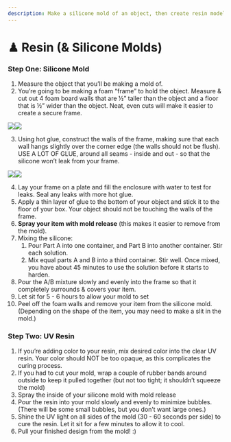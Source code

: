 ```yaml
---
description: Make a silicone mold of an object, then create resin models of the original!
---
```


# ♟ Resin (& Silicone Molds)

### **Step One: Silicone Mold**

1. Measure the object that you’ll be making a mold of.
2. You’re going to be making a foam “frame” to hold the object. Measure & cut out 4 foam board walls that are ½” taller than the object and a floor that is ½” wider than the object. Neat, even cuts will make it easier to create a secure frame.&#x20;

![](https://lh4.googleusercontent.com/YDyuygPKUZwclpMIVXXMjWBH0hOaZ5auQ2CNoQBnb\_-XXBMSW4BCh5xAR1WYyha1J0l5jC2Dzl0GwEfi-01t37h-OLkYnwm7ClyKUy8WqX5VX2Vf4JAKIqJ6w1L-2RFF-RBLXJiGfDM3Vi9I6hrf7b0)![](https://lh3.googleusercontent.com/E6CR8ElFH6tgiCEEuHE75qbkNSW37hrifChQ1KZu1-lSxXIi05\_gz-StXBU14xbgo0kwAQDqDC8xX5Aty0vhpr5ncD4IKq5ccHv0tc76-mTz5kexstIZWtAZsNMSZI9Bb9sewUEXGzHejroghBWvQQI)



3. Using hot glue, construct the walls of the frame, making sure that each wall hangs slightly over the corner edge (the walls should not be flush). USE A LOT OF GLUE, around all seams - inside and out - so that the silicone won’t leak from your frame.&#x20;

![](https://lh3.googleusercontent.com/Gk0gjAYU5M6D3QD-7Tc-dSK7n0PSkoPbrvKScX6kTJVAaxS85QL48NgVH3EnxeOgIvxBp6kp-BZlhKEYjuAMhucpyC7CrQ\_alEG6U1aOkAE0mzM09TM8zX89qbjx\_oMD6sZjk0dnvLrtO1Qs-855rLE)![](https://lh5.googleusercontent.com/1J2NE77dRFudXQ7qX-lSznebLTnTXnwZZnJc42CJLSGqppUnxrGgOVy1-y81cfNPX8Qlx9fU-E8INiMLcADETuVXjJoFSrqamgi89dfqooW3R4rEuAG7mG62q7CA5umuobtrHcsVh0SHBbjINEADt-Q)

4. Lay your frame on a plate and fill the enclosure with water to test for leaks. Seal any leaks with more hot glue.
5. Apply a thin layer of glue to the bottom of your object and stick it to the floor of your box. Your object should not be touching the walls of the frame.
6. **Spray your item with mold release** (this makes it easier to remove from the mold).
7. Mixing the silicone:
   1. Pour Part A into one container, and Part B into another container. Stir each solution.
   2. Mix equal parts A and B into a third container. Stir well. Once mixed, you have about 45 minutes to use the solution before it starts to harden.
8. Pour the A/B mixture slowly and evenly into the frame so that it completely surrounds & covers your item.
9. Let sit for 5 - 6 hours to allow your mold to set
10. Peel off the foam walls and remove your item from the silicone mold. (Depending on the shape of the item, you may need to make a slit in the mold.)

### **Step Two: UV Resin**

1. If you’re adding color to your resin, mix desired color into the clear UV resin. Your color should NOT be too opaque, as this complicates the curing process.
2. If you had to cut your mold, wrap a couple of rubber bands around outside to keep it pulled together (but not too tight; it shouldn’t squeeze the mold)
3. Spray the inside of your silicone mold with mold release
4. Pour the resin into your mold slowly and evenly to minimize bubbles. (There will be some small bubbles, but you don’t want large ones.)
5. Shine the UV light on all sides of the mold (30 - 60 seconds per side) to cure the resin. Let it sit for a few minutes to allow it to cool.
6. Pull your finished design from the mold! :)

